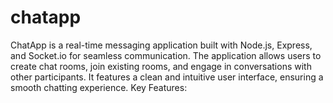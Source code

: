 # chatapp
ChatApp is a real-time messaging application built with Node.js, Express, and Socket.io for seamless communication. The application allows users to create chat rooms, join existing rooms, and engage in conversations with other participants. It features a clean and intuitive user interface, ensuring a smooth chatting experience.  Key Features:

